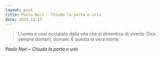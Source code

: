 ```yaml
---
layout: post
title: Paolo Nori - Chiudo la porta e urlo
date: 2024-12-17
---
```

> L’uomo è così occupato dalla vita che si dimentica di viverla. Dice sempre domani, domani. È questa la vera morte.

<cite>Paolo Nori – Chiudo la porta e urlo</cite>